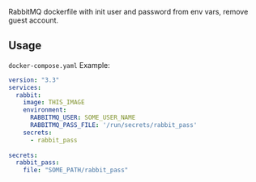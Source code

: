 RabbitMQ dockerfile with init user and password from env vars, remove guest account.

## Usage
`docker-compose.yaml` Example:
```yaml
version: "3.3"
services:
  rabbit:
    image: THIS_IMAGE
    environment:
      RABBITMQ_USER: SOME_USER_NAME
      RABBITMQ_PASS_FILE: '/run/secrets/rabbit_pass'
    secrets:
      - rabbit_pass
      
secrets:
  rabbit_pass:
    file: "SOME_PATH/rabbit_pass"
```